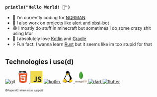 

### `println("Hello World! 👋")` 

- 🔭 I’m currently coding for [NQRMAN](https://www.youtube.com/c/NQRMAN)
- 💪 I also work on projects like [alert](https://github.com/mooziii/alert) and [obsi-bot](https://github.com/obsilabor/obsi-bot)
- 😄 I mostly do stuff in minecraft but sometimes i do some crazy shit using ktor
- 💜 I absolutely love [Kotlin](https://kotlinlang.org) and [Gradle](https://gradle.org/)
- ⚡ Fun fact: I wanna learn [Rust](https://www.rust-lang.org/) but it seems like im too stupid for that


## Technologies i use(d)
<img src="https://www.vectorlogo.zone/logos/git-scm/git-scm-icon.svg" alt="git" width="40" height="40"/> </a> <a href="https://www.w3.org/html/" target="_blank"> <img src="https://raw.githubusercontent.com/devicons/devicon/master/icons/html5/html5-original-wordmark.svg" alt="html5" width="40" height="40"/> </a> <a href="https://www.java.com" target="_blank"> <img src="https://raw.githubusercontent.com/devicons/devicon/master/icons/javascript/javascript-original.svg" alt="javascript" width="40" height="40"/></a> <a href="https://kotlinlang.org" target="_blank"> <img src="https://www.vectorlogo.zone/logos/kotlinlang/kotlinlang-icon.svg" alt="kotlin" width="40" height="40"/> </a> <a href="https://www.linux.org/" target="_blank"> <img src="https://raw.githubusercontent.com/devicons/devicon/master/icons/linux/linux-original.svg" alt="linux" width="40" height="40"/> </a> <a href="https://www.mongodb.com/" target="_blank"> <img src="https://raw.githubusercontent.com/devicons/devicon/master/icons/mongodb/mongodb-original-wordmark.svg" alt="mongodb" width="40" height="40"/> </a> <a href="https://dart.dev/" target="_blank"> <img src="https://upload.wikimedia.org/wikipedia/commons/thumb/a/a4/Dart-logo-wordmark.svg/1280px-Dart-logo-wordmark.svg.png" alt="dart" width="120" height="40"/> </a> <a href="https://flutter.dev/" target="_blank"> <img src="https://upload.wikimedia.org/wikipedia/commons/1/17/Google-flutter-logo.png" alt="flutter" width="120" height="40"/> </a></p>

<sub><sup><sup>@PaperMC when mixin support</sup></sup></sub>
